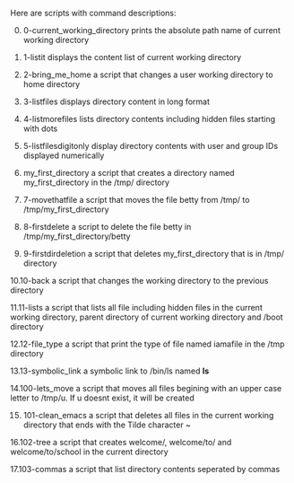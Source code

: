 Here are scripts with command descriptions:

0. 0-current_working_directory
prints the absolute path name of current working directory

1. 1-listit
displays the content list of current working directory

2. 2-bring_me_home
a script that changes a user working directory to home directory

3. 3-listfiles
displays directory content in long format

4. 4-listmorefiles
lists directory contents including hidden files starting with dots

5. 5-listfilesdigitonly
display directory contents with user and group IDs displayed numerically

6. my_first_directory
a script that creates a directory named my_first_directory in the /tmp/ directory

7. 7-movethatfile
a script that moves the file betty from /tmp/ to /tmp/my_first_directory 

8. 8-firstdelete
a script to delete the file betty in /tmp/my_first_directory/betty

9. 9-firstdirdeletion
a script that deletes my_first_directory that is in /tmp/ directory

10.10-back
a script that changes the working directory to the previous directory

11.11-lists
a script that lists all file including hidden files in the current working directory, parent directory of current working directory and /boot directory

12.12-file_type
a script that print the type of file named iamafile in the /tmp directory

13.13-symbolic_link
a symbolic link to /bin/ls named __ls__

14.100-lets_move
a script that moves all files begining with an upper case letter to /tmp/u. If u doesnt exist, it will be created

15. 101-clean_emacs
a script that deletes all files in the current working directory that ends with the Tilde character ~

16.102-tree
a script that creates welcome/, welcome/to/ and welcome/to/school in the current directory

17.103-commas
a script that list directory contents seperated by commas